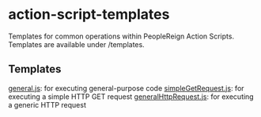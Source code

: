 # action-script-templates
Templates for common operations within PeopleReign Action Scripts. Templates are available under /templates.

## Templates

[general.js](https://github.com/PeopleReign/action-script-templates/blob/main/templates/general.js): for executing general-purpose code
[simpleGetRequest.js](https://github.com/PeopleReign/action-script-templates/blob/main/templates/simpleGetRequest.js): for executing a simple HTTP GET request
[generalHttpRequest.js](https://github.com/PeopleReign/action-script-templates/blob/main/templates/genericHttpRequest.js): for executing a generic HTTP request